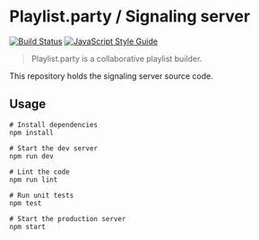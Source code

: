 # Playlist.party / Signaling server

[![Build Status](https://travis-ci.org/antoinechalifour/playlist.party-server.svg?branch=master)](https://travis-ci.org/antoinechalifour/playlist.party-server) [![JavaScript Style Guide](https://img.shields.io/badge/code_style-standard-brightgreen.svg)](https://standardjs.com)

> Playlist.party is a collaborative playlist builder.

This repository holds the signaling server source code.

## Usage

```
# Install dependencies
npm install

# Start the dev server
npm run dev

# Lint the code
npm run lint

# Run unit tests
npm test

# Start the production server
npm start
```